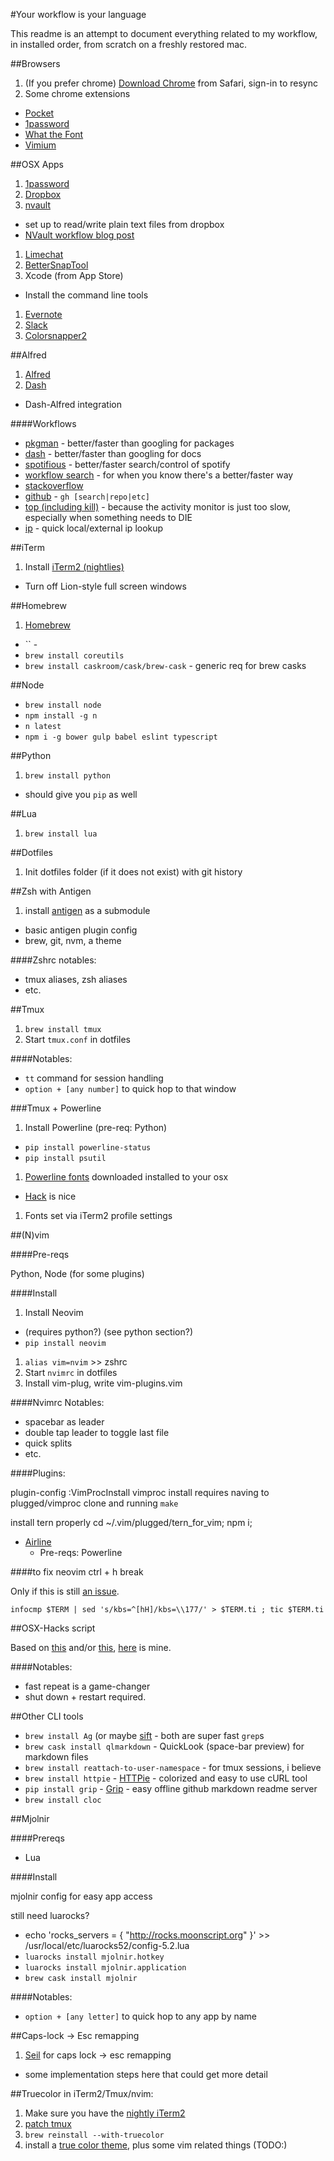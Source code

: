 #Your workflow is your language

This readme is an attempt to document everything related to my
workflow, in installed order, from scratch on a freshly restored mac.

##Browsers

1. (If you prefer chrome) [Download Chrome](http://www.google.com/chrome/) from Safari, sign-in to resync
1. Some chrome extensions
  - [Pocket]()
  - [1password]()
  - [What the Font]()
  - [Vimium]()

##OSX Apps

1. [1password]()
1. [Dropbox]()
1. [nvault]()
  - set up to read/write plain text files from dropbox
  - [NVault workflow blog post]()
1. [Limechat]()
1. [BetterSnapTool]()
1. Xcode (from App Store)
  - Install the command line tools
1. [Evernote]()
1. [Slack]()
1. [Colorsnapper2]()

##Alfred

1. [Alfred]()
1. [Dash]()
  - Dash-Alfred integration

####Workflows

- [pkgman](https://github.com/willfarrell/alfred-pkgman-workflow) - better/faster than googling for packages
- [dash](https://github.com/Kapeli/Dash-Alfred-Workflow) - better/faster than googling for docs
- [spotifious](http://ben.stolovitz.com/Spotify-for-Alfred/) - better/faster search/control of spotify
- [workflow search](https://github.com/hzlzh/Alfred-Workflows/raw/master/Downloads/Workflow-Searcher.alfredworkflow) - for when you know there's a better/faster way
- [stackoverflow](https://github.com/xhinking/Alfred/blob/master/stackoverflow.alfredworkflow)
- [github](https://github.com/gharlan/alfred-github-workflow) - `gh [search|repo|etc]`
- [top (including kill)](http://zhaocai.github.io/alfred2-top-workflow/) - because the activity monitor is just too slow, especially when something needs to DIE
- [ip](http://dferg.us/ip-address-workflow/) - quick local/external ip lookup

##iTerm

1. Install [iTerm2 (nightlies)](https://iterm2.com/downloads/nightly/#/section/home)
  - Turn off Lion-style full screen windows

##Homebrew

1. [Homebrew]()
  - `` - 
  - `brew install coreutils`
  - `brew install caskroom/cask/brew-cask` - generic req for brew casks

##Node

- `brew install node`
- `npm install -g n`
- `n latest`
- `npm i -g bower gulp babel eslint typescript`

##Python

1. `brew install python`
  - should give you `pip` as well

##Lua

1. `brew install lua`

##Dotfiles

1. Init dotfiles folder (if it does not exist) with git history

##Zsh with Antigen

1. install [antigen]() as a submodule
  - basic antigen plugin config
  - brew, git, nvm, a theme

####Zshrc notables:

- tmux aliases, zsh aliases
- etc.

##Tmux

1. `brew install tmux`
1. Start `tmux.conf` in dotfiles

####Notables:

- `tt` command for session handling
- `option + [any number]` to quick hop to that window

###Tmux + Powerline

1. Install Powerline (pre-req: Python)
  - `pip install powerline-status`
  - `pip install psutil`
1. [Powerline fonts](https://github.com/powerline/fonts) downloaded installed to your osx
  - [Hack](https://github.com/chrissimpkins/Hack/issues/111) is nice
1. Fonts set via iTerm2 profile settings

##(N)vim

####Pre-reqs

Python, Node (for some plugins)

####Install

1. Install Neovim
  - (requires python?) (see python section?)
  - `pip install neovim`
1. `alias vim=nvim` >> zshrc
1. Start `nvimrc` in dotfiles
1. Install vim-plug, write vim-plugins.vim

####Nvimrc Notables:

- spacebar as leader
- double tap leader to toggle last file
- quick splits
- etc.

####Plugins:

  plugin-config
  :VimProcInstall
vimproc install requires naving to plugged/vimproc clone and running `make`

  install tern properly
  cd ~/.vim/plugged/tern_for_vim; npm i;

- [Airline]()
  - Pre-reqs: Powerline

####to fix neovim ctrl + h break

Only if this is still [an issue]().

`infocmp $TERM | sed 's/kbs=^[hH]/kbs=\\177/' > $TERM.ti ; tic $TERM.ti`

##OSX-Hacks script

Based on [this]() and/or [this](), [here]() is mine.

####Notables:

- fast repeat is a game-changer 
- shut down + restart required.

##Other CLI tools

- `brew install Ag` (or maybe [sift]() - both are super fast `grep`s
- `brew cask install qlmarkdown` - QuickLook (space-bar preview) for markdown files
- `brew install reattach-to-user-namespace` - for tmux sessions, i believe
- `brew install httpie` - [HTTPie]() - colorized and easy to use cURL tool
- `pip install grip` - [Grip]() - easy offline github markdown readme server
- `brew install cloc`

##Mjolnir

####Prereqs

- Lua

####Install

mjolnir config for easy app access

still need luarocks?

- echo 'rocks_servers = { "http://rocks.moonscript.org" }' >> /usr/local/etc/luarocks52/config-5.2.lua
- `luarocks install mjolnir.hotkey`
- `luarocks install mjolnir.application`
- `brew cask install mjolnir`

####Notables:

- `option + [any letter]` to quick hop to any app by name

##Caps-lock -> Esc remapping

1. [Seil](https://pqrs.org/osx/karabiner/seil.html) for caps lock -> esc remapping
  - some implementation steps here that could get more detail

##Truecolor in iTerm2/Tmux/nvim:

1. Make sure you have the [nightly iTerm2](https://iterm2.com/downloads/nightly/#/section/home)
1. [patch tmux](https://github.com/rschmukler/dotfiles/blob/master/files/brew-patches/tmux.txt)
1. `brew reinstall --with-truecolor`
1. install a [true color theme](https://github.com/kristijanhusak/vim-hybrid-material), plus some vim related things (TODO:)

